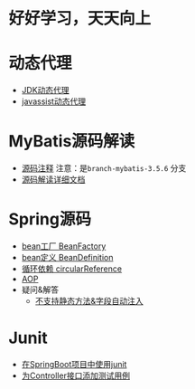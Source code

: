 # 好好学习，天天向上





# 动态代理

- [JDK动态代理](https://gitee.com/anxiaole/DayDayUp/blob/master/Spring/AOP/%E5%8A%A8%E6%80%81%E4%BB%A3%E7%90%86/JDK%E5%8E%9F%E7%94%9F%E5%8A%A8%E6%80%81%E4%BB%A3%E7%90%86.md)
- [javassist动态代理](https://gitee.com/anxiaole/DayDayUp/tree/master/Spring/AOP/javassist)





# MyBatis源码解读

- [源码注释](https://gitee.com/anxiaole/mybatis-3)    注意：是`branch-mybatis-3.5.6` 分支
- [源码解读详细文档](https://gitee.com/anxiaole/mybatis-3/tree/branch-mybatis-3.5.6/%E6%96%87%E6%A1%A3)





# Spring源码
- [bean工厂 BeanFactory](Spring/BeanFactory/BeanFactory.md)
- [bean定义 BeanDefinition](Spring/BeanDefinition/BeanDefinition.md)
- [循环依赖 circularReference](Spring/CircularDependencies/CircularDependencies.md)
- [AOP](Spring/AOP/aop.md)
- 疑问&解答
  - [不支持静态方法&字段自动注入](Spring/疑问&解答/不支持静态方法&字段自动注入.md)



# Junit
- [在SpringBoot项目中使用junit](junit/01-springboot/src/test/java/com/liuxianfa/junit/springboot/SpringbootApplicationTests.java)
- [为Controller接口添加测试用例](junit/01-springboot/src/test/java/com/liuxianfa/junit/springboot/SpringbootApplicationTests.java)

